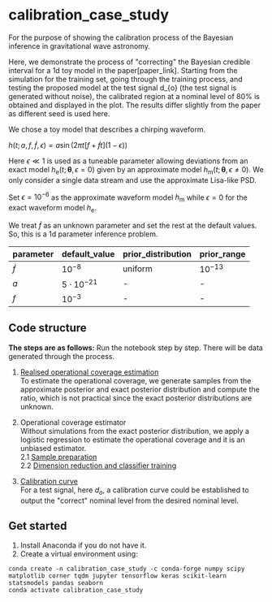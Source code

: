 # calibration_case_study


For the purpose of showing the calibration process of the Bayesian inference in gravitational wave astronomy.

Here, we demonstrate the process of "correcting" the Bayesian credible interval for a 1d toy model in the paper[paper_link]. Starting from the simulation for the training set, going through the training process, and testing the proposed model at the test signal d_{o} (the test signal is generated without noise), the calibrated region at a nominal level of 80% is obtained and displayed in the plot. The results differ slightly from the paper as different seed is used here.

We chose a toy model that describes a chirping waveform.

$h(t;a,f,\dot{f},\epsilon) = a \sin (2\pi t[f + \dot{f}t](1 - \epsilon))$

Here $\epsilon \ll 1$ is used as a tuneable parameter allowing deviations from an exact model $h_{\text{e}}(t;\boldsymbol{\theta},\epsilon = 0)$ given by an approximate model $h_{\text{m}}(t;\boldsymbol{\theta}, \epsilon \neq 0)$. We only consider a single data stream and use the approximate Lisa-like PSD.

Set $\epsilon = 10^{-6}$ as the approximate waveform model $h_{\text{m}}$ while $\epsilon = 0$ for the exact waveform model $h_{\text{e}}$.

We treat $\dot{f}$ as an unknown parameter and set the rest at the default values. So, this is a 1d parameter inference problem.

| parameter | default_value | prior_distribution | prior_range|
|-----------|------------|--------------------|------------|
| $\dot{f}$ | $10^{-8}$  | uniform|$10^{-13}$|
| $a$ | $5\cdot 10^{-21}$  |-|-|
| $f$ | $10^{-3}$  | -|-|

## Code structure
**The steps are as follows:**
Run the notebook step by step. There will be data generated through the process.  

1. [Realised operational coverage estimation](https://github.com/bpandamao/calibration_case_study/blob/main/1d_toy_model_realised_operational_coverage_estimation.ipynb)  
To estimate the operational coverage, we generate samples from the approximate posterior and exact posterior distribution and compute the ratio, which is not practical since the exact posterior distributions are unknown.  

2. Operational coverage estimator  
Without simulations from the exact posterior distribution, we apply a logistic regression to estimate the operational coverage and it is an unbiased estimator.   
2.1 [Sample preparation](https://github.com/bpandamao/calibration_case_study/blob/main/1d_toy_model_operational_estimator_sample_simulation.ipynb)  
2.2 [Dimension reduction and classifier training](https://github.com/bpandamao/calibration_case_study/blob/main/1d_toy_model_estimator_training%20and%20evaluation.ipynb)  

3. [Calibration curve](https://github.com/bpandamao/calibration_case_study/blob/main/1d_toy_model_calibration_curve_and_application.ipynb)  
For a test signal, here $d_o$, a calibration curve could be established to output the "correct" nominal level from the desired nominal level.

## Get started
1. Install Anaconda if you do not have it.
2. Create a virtual environment using:
```
conda create -n calibration_case_study -c conda-forge numpy scipy matplotlib corner tqdm jupyter tensorflow keras scikit-learn statsmodels pandas seaborn    
conda activate calibration_case_study
```
